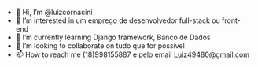 - 👋 Hi, I’m @luizcornacini
- 👀 I’m interested in um emprego de desenvolvedor full-stack ou front-end
- 🌱 I’m currently learning Django framework, Banco de Dados
- 💞️ I’m looking to collaborate on tudo que for possível
- 📫 How to reach me (18)998155887 e pelo email Luiz49480@gmail.com

<!---
luizcornacini/luizcornacini is a ✨ special ✨ repository because its `README.md` (this file) appears on your GitHub profile.
You can click the Preview link to take a look at your changes.
--->
